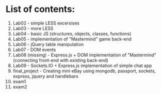 <h1>List of contents:</h1>
<ol>
  <li>Lab02 - simple LESS excersises</li>
  <li>Lab03 - more LESS</li>
  <li>Lab04 - basic JS (structures, objects, classes, functions)</li>
  <li>Lab05 - implementation of "Mastermind" game back-end</li>
  <li>Lab06 - jQuery table manipulation</li>
  <li>Lab07 - DOM events</li>
  <li>Lab08 (missing) - Express.js + DOM implementation of "Mastermind" (connecting front-end with existing back-end)</li>
  <li>Lab09 - Sockets.IO + Express.js implementation of simple chat app</li>
  <li>final_project - Creating mini eBay using mongodb, passport, sockets, express, jquery and handlebars</li>
  <li>exam1</li>
  <li>exam2</li>
</ol>
